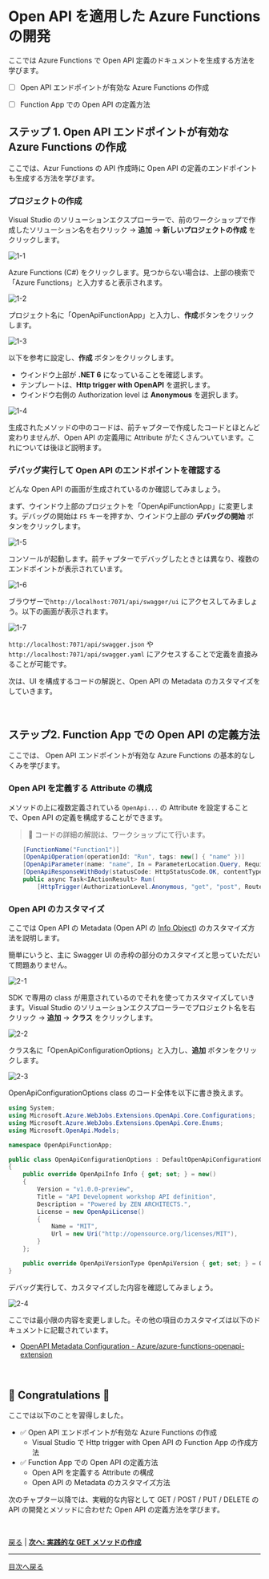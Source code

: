 # Open API を適用した Azure Functions の開発

ここでは Azure Functions で Open API 定義のドキュメントを生成する方法を学びます。

- [ ] Open API エンドポイントが有効な Azure Functions の作成
- [ ] Function App での Open API の定義方法


## ステップ 1. Open API エンドポイントが有効な Azure Functions の作成

ここでは、Azur Functions の API 作成時に Open API の定義のエンドポイントも生成する方法を学びます。

### プロジェクトの作成

Visual Studio のソリューションエクスプローラーで、前のワークショップで作成したソリューション名を右クリック → **追加** → **新しいプロジェクトの作成** をクリックします。

![1-1](./images/create-function-app-with-open-api_1-1.png)

Azure Functions (C#) をクリックします。見つからない場合は、上部の検索で「Azure Functions」と入力すると表示されます。

![1-2](./images/create-function-app-with-open-api_1-2.png)

プロジェクト名に「OpenApiFunctionApp」と入力し、**作成**ボタンをクリックします。

![1-3](./images/create-function-app-with-open-api_1-3.png)

以下を参考に設定し、**作成** ボタンをクリックします。

- ウインドウ上部が **.NET 6** になっていることを確認します。
- テンプレートは、**Http trigger with OpenAPI** を選択します。
- ウインドウ右側の Authorization level は **Anonymous** を選択します。

![1-4](./images/create-function-app-with-open-api_1-4.png)

生成されたメソッドの中のコードは、前チャプターで作成したコードとほとんど変わりませんが、Open API の定義用に Attribute がたくさんついています。これについては後ほど説明ます。

### デバッグ実行して Open API のエンドポイントを確認する

どんな Open API の画面が生成されているのか確認してみましょう。

まず、ウインドウ上部のプロジェクトを「OpenApiFunctionApp」に変更します。デバッグの開始は `F5` キーを押すか、ウインドウ上部の **デバッグの開始** ボタンをクリックします。

![1-5](./images/create-function-app-with-open-api_1-5.png)

コンソールが起動します。前チャプターでデバッグしたときとは異なり、複数のエンドポイントが表示されています。

![1-6](./images/create-function-app-with-open-api_1-6.png)

ブラウザーで`http://localhost:7071/api/swagger/ui` にアクセスしてみましょう。以下の画面が表示されます。

![1-7](./images/create-function-app-with-open-api_1-7.png)

`http://localhost:7071/api/swagger.json` や `http://localhost:7071/api/swagger.yaml` にアクセスすることで定義を直接みることが可能です。

次は、UI を構成するコードの解説と、Open API の Metadata のカスタマイズをしていきます。

<br>

## ステップ2. Function App での Open API の定義方法

ここでは、 Open API エンドポイントが有効な Azure Functions の基本的なしくみを学びます。

### Open API を定義する Attribute の構成

メソッドの上に複数定義されている `OpenApi...` の Attribute を設定することで、Open API の定義を構成することができます。

> 📢 コードの詳細の解説は、ワークショップにて行います。

```csharp
    [FunctionName("Function1")]
    [OpenApiOperation(operationId: "Run", tags: new[] { "name" })]
    [OpenApiParameter(name: "name", In = ParameterLocation.Query, Required = true, Type = typeof(string), Description = "The **Name** parameter")]
    [OpenApiResponseWithBody(statusCode: HttpStatusCode.OK, contentType: "text/plain", bodyType: typeof(string), Description = "The OK response")]
    public async Task<IActionResult> Run(
        [HttpTrigger(AuthorizationLevel.Anonymous, "get", "post", Route = null)] HttpRequest req)
```

### Open API のカスタマイズ

ここでは Open API の Metadata (Open API の [Info Object](https://github.com/OAI/OpenAPI-Specification/blob/main/versions/3.0.1.md#infoObject)) のカスタマイズ方法を説明します。

簡単にいうと、主に Swagger UI の赤枠の部分のカスタマイズと思っていただいて問題ありません。

![2-1](./images/create-function-app-with-open-api_2-1.png)

SDK で専用の class が用意されているのでそれを使ってカスタマイズしていきます。Visual Studio のソリューションエクスプローラーでプロジェクト名を右クリック → **追加** → **クラス** をクリックします。

![2-2](./images/create-function-app-with-open-api_2-2.png)

クラス名に「OpenApiConfigurationOptions」と入力し、**追加** ボタンをクリックします。

![2-3](./images/create-function-app-with-open-api_2-3.png)

OpenApiConfigurationOptions class のコード全体を以下に書き換えます。

```csharp
using System;
using Microsoft.Azure.WebJobs.Extensions.OpenApi.Core.Configurations;
using Microsoft.Azure.WebJobs.Extensions.OpenApi.Core.Enums;
using Microsoft.OpenApi.Models;

namespace OpenApiFunctionApp;

public class OpenApiConfigurationOptions : DefaultOpenApiConfigurationOptions
{
    public override OpenApiInfo Info { get; set; } = new()
    {
        Version = "v1.0.0-preview",
        Title = "API Development workshop API definition",
        Description = "Powered by ZEN ARCHITECTS.",
        License = new OpenApiLicense()
        {
            Name = "MIT",
            Url = new Uri("http://opensource.org/licenses/MIT"),
        }
    };

    public override OpenApiVersionType OpenApiVersion { get; set; } = OpenApiVersionType.V3;
}
```

デバッグ実行して、カスタマイズした内容を確認してみましょう。

![2-4](./images/create-function-app-with-open-api_2-4.png)


ここでは最小限の内容を変更しました。その他の項目のカスタマイズは以下のドキュメントに記載されています。

- [OpenAPI Metadata Configuration - Azure/azure-functions-openapi-extension](https://github.com/Azure/azure-functions-openapi-extension/blob/main/docs/openapi-core.md#openapi-metadata-configuration) 

<br>

## 🎉 Congratulations 🎉

ここでは以下のことを習得しました。

- ✅ Open API エンドポイントが有効な Azure Functions の作成
  - Visual Studio で Http trigger with Open API の Function App の作成方法
- ✅ Function App での Open API の定義方法
  - Open API を定義する Attribute の構成
  - Open API の Metadata のカスタマイズ方法

次のチャプター以降では、実戦的な内容として GET / POST / PUT / DELETE の API の開発とメソッドに合わせた Open API の定義方法を学びます。

<br>

[戻る](./create-function-app.md) | [**次へ: 実践的な GET メソッドの作成**](./create-get-methods.md)

----

[目次へ戻る](./selfpaced-handson.md)
